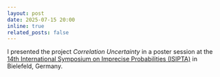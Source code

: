 ```yaml
---
layout: post
date: 2025-07-15 20:00
inline: true
related_posts: false
---
```


I presented the project *Correlation Uncertainty* in a poster session at the [14th International Symposium on Imprecise Probabilities (ISIPTA)](https://isipta25.sipta.org/) in Bielefeld, Germany.
